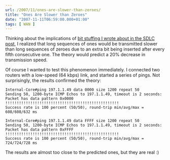 ```yaml
---
url: /2007/11/ones-are-slower-than-zeroes/
title: "Ones Are Slower than Zeroes"
date: "2007-11-11T06:59:00.000+01:00"
tags: [ WAN ]
---
```

Thinking about the implications of [bit stuffing I wrote about in the SDLC post](/2007/11/back-to-roots-it-all-started-with-sdlc/), I realized that long sequences of ones would be transmitted slower than long sequences of zeroes due to an extra bit being inserted after every fifth consecutive one. The theory would predict a 20% decrease in transmission speed.

Of course I wanted to test this phenomenon immediately. I connected two routers with a low-speed (64 kbps) link, and started a series of pings. Not surprisingly, the results confirmed the theory:
<!--more-->
```
Internal-Core#ping 197.1.1.49 data 0000 size 1200 repeat 50
Sending 50, 1200-byte ICMP Echos to 197.1.1.49, timeout is 2 seconds:
Packet has data pattern 0x0000
!!!!!!!!!!!!!!!!!!!!!!!!!!!!!!!!!!!!!!!!!!!!!!!!!!
Success rate is 100 percent (50/50), round-trip min/avg/max = 608/608/632 ms

Internal-Core#ping 197.1.1.49 data FFFF size 1200 repeat 50
Sending 50, 1200-byte ICMP Echos to 197.1.1.49, timeout is 2 seconds:
Packet has data pattern 0xFFFF
!!!!!!!!!!!!!!!!!!!!!!!!!!!!!!!!!!!!!!!!!!!!!!!!!!
Success rate is 100 percent (50/50), round-trip min/avg/max = 724/724/728 ms
```

The results are almost too close to the predicted ones, but they are real :)


